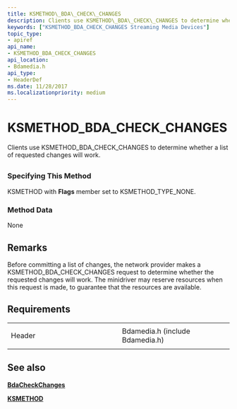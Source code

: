 ```yaml
---
title: KSMETHOD\_BDA\_CHECK\_CHANGES
description: Clients use KSMETHOD\_BDA\_CHECK\_CHANGES to determine whether a list of requested changes will work.
keywords: ["KSMETHOD_BDA_CHECK_CHANGES Streaming Media Devices"]
topic_type:
- apiref
api_name:
- KSMETHOD_BDA_CHECK_CHANGES
api_location:
- Bdamedia.h
api_type:
- HeaderDef
ms.date: 11/28/2017
ms.localizationpriority: medium
---
```


# KSMETHOD\_BDA\_CHECK\_CHANGES


Clients use KSMETHOD\_BDA\_CHECK\_CHANGES to determine whether a list of requested changes will work.

## <span id="ddk_ksmethod_bda_check_changes_ks"></span><span id="DDK_KSMETHOD_BDA_CHECK_CHANGES_KS"></span>


### <span id="Specifying_This_Method"></span><span id="specifying_this_method"></span><span id="SPECIFYING_THIS_METHOD"></span>Specifying This Method

KSMETHOD with **Flags** member set to KSMETHOD\_TYPE\_NONE.

### <span id="Method_Data"></span><span id="method_data"></span><span id="METHOD_DATA"></span>Method Data

None

## Remarks

Before committing a list of changes, the network provider makes a KSMETHOD\_BDA\_CHECK\_CHANGES request to determine whether the requested changes will work. The minidriver may reserve resources when this request is made, to guarantee that the resources are available.

## Requirements

<table>
<colgroup>
<col width="50%" />
<col width="50%" />
</colgroup>
<tbody>
<tr class="odd">
<td><p>Header</p></td>
<td>Bdamedia.h (include Bdamedia.h)</td>
</tr>
</tbody>
</table>

## See also


[**BdaCheckChanges**](/windows-hardware/drivers/ddi/bdasup/nf-bdasup-bdacheckchanges)

[**KSMETHOD**](/previous-versions/ff563398(v=vs.85))

 


